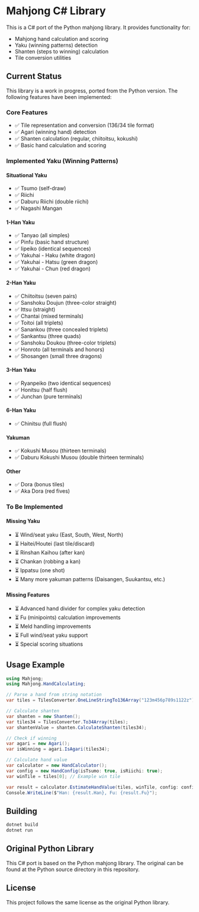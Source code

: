 # Mahjong C# Library

This is a C# port of the Python mahjong library. It provides functionality for:

- Mahjong hand calculation and scoring
- Yaku (winning patterns) detection
- Shanten (steps to winning) calculation
- Tile conversion utilities

## Current Status

This library is a work in progress, ported from the Python version. The following features have been implemented:

### Core Features
- ✅ Tile representation and conversion (136/34 tile format)
- ✅ Agari (winning hand) detection
- ✅ Shanten calculation (regular, chiitoitsu, kokushi)
- ✅ Basic hand calculation and scoring

### Implemented Yaku (Winning Patterns)

#### Situational Yaku
- ✅ Tsumo (self-draw)
- ✅ Riichi
- ✅ Daburu Riichi (double riichi)
- ✅ Nagashi Mangan

#### 1-Han Yaku
- ✅ Tanyao (all simples)
- ✅ Pinfu (basic hand structure)
- ✅ Iipeiko (identical sequences)
- ✅ Yakuhai - Haku (white dragon)
- ✅ Yakuhai - Hatsu (green dragon)
- ✅ Yakuhai - Chun (red dragon)

#### 2-Han Yaku
- ✅ Chiitoitsu (seven pairs)
- ✅ Sanshoku Doujun (three-color straight)
- ✅ Ittsu (straight)
- ✅ Chantai (mixed terminals)
- ✅ Toitoi (all triplets)
- ✅ Sanankou (three concealed triplets)
- ✅ Sankantsu (three quads)
- ✅ Sanshoku Doukou (three-color triplets)
- ✅ Honroto (all terminals and honors)
- ✅ Shosangen (small three dragons)

#### 3-Han Yaku
- ✅ Ryanpeiko (two identical sequences)
- ✅ Honitsu (half flush)
- ✅ Junchan (pure terminals)

#### 6-Han Yaku
- ✅ Chinitsu (full flush)

#### Yakuman
- ✅ Kokushi Musou (thirteen terminals)
- ✅ Daburu Kokushi Musou (double thirteen terminals)

#### Other
- ✅ Dora (bonus tiles)
- ✅ Aka Dora (red fives)

### To Be Implemented

#### Missing Yaku
- ⏳ Wind/seat yaku (East, South, West, North)
- ⏳ Haitei/Houtei (last tile/discard)
- ⏳ Rinshan Kaihou (after kan)
- ⏳ Chankan (robbing a kan)
- ⏳ Ippatsu (one shot)
- ⏳ Many more yakuman patterns (Daisangen, Suukantsu, etc.)

#### Missing Features
- ⏳ Advanced hand divider for complex yaku detection
- ⏳ Fu (minipoints) calculation improvements
- ⏳ Meld handling improvements
- ⏳ Full wind/seat yaku support
- ⏳ Special scoring situations

## Usage Example

```csharp
using Mahjong;
using Mahjong.HandCalculating;

// Parse a hand from string notation
var tiles = TilesConverter.OneLineStringTo136Array("123m456p789s1122z");

// Calculate shanten
var shanten = new Shanten();
var tiles34 = TilesConverter.To34Array(tiles);
var shantenValue = shanten.CalculateShanten(tiles34);

// Check if winning
var agari = new Agari();
var isWinning = agari.IsAgari(tiles34);

// Calculate hand value
var calculator = new HandCalculator();
var config = new HandConfig(isTsumo: true, isRiichi: true);
var winTile = tiles[0]; // Example win tile

var result = calculator.EstimateHandValue(tiles, winTile, config: config);
Console.WriteLine($"Han: {result.Han}, Fu: {result.Fu}");
```

## Building

```bash
dotnet build
dotnet run
```

## Original Python Library

This C# port is based on the Python mahjong library. The original can be found at the Python source directory in this repository.

## License

This project follows the same license as the original Python library.
